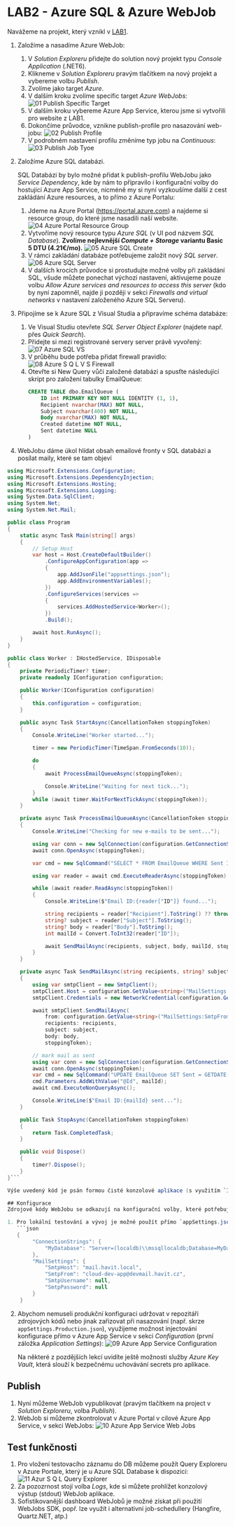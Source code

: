 ﻿# LAB2 - Azure SQL & Azure WebJob

Navážeme na projekt, který vznikl v [LAB1](../Lab1-AzureWebSiteDeployment/).

1. Založíme a nasadíme Azure WebJob:
   1. V *Solution Exploreru* přidejte do solution nový projekt typu *Console Application* (.NET6).
   1. Klikneme v *Solution Exploreru* pravým tlačítkem na nový projekt a vybereme volbu *Publish*.
   1. Zvolíme jako target *Azure*.
   4. V dalším kroku zvolíme specific target *Azure WebJobs*:
      ![01 Publish Specific Target](img/01-Publish-SpecificTarget.png)
   5. V dalším kroku vybereme Azure App Service, kterou jsme si vytvořili pro website z LAB1.
   6. Dokončíme průvodce, vznikne publish-profile pro nasazování web-jobu:
		![02 Publish Profile](img/02-Publish-Profile.png)
   7. V podrobném nastavení profilu změníme typ jobu na  *Continuous*:
		![03 Publish Job Tyoe](img/03-Publish-JobType.png)

1. Založíme Azure SQL databázi.

   SQL Databázi by bylo možné přidat k publish-profilu WebJobu jako *Service Dependency*, kde by nám to připravilo i konfigurační volby do hostující Azure App Service, nicméně my si nyní vyzkoušíme další z cest zakládání Azure resources, a to přímo z Azure Portalu:
   1. Jdeme na Azure Portal (https://portal.azure.com) a najdeme si resource group, do které jsme nasadili naší website.
		![04 Azure Portal Resource Group](img/04-AzurePortal-ResourceGroup.png)
	2. Vytvoříme nový resource typu *Azure SQL* (v UI pod názvem *SQL Database*). **Zvolíme nejlevnější *Compute + Storage* variantu Basic 5 DTU (4.21€/mo).** 
        ![05 Azure SQL Create](img/05-AzureSQL-Create.png)
    3. V rámci zakládání databáze potřebujeme založit nový *SQL server*.
		![06 Azure SQL Server](img/06-AzureSQL-Server.png)
	1. V dalších krocích průvodce si prostudujte možné volby při zakládání SQL, všude můžete ponechat výchozí nastavení, aktivujeme pouze volbu *Allow Azure services and resources to access this server* (kdo by nyní zapomněl, najde ji později v sekci *Firewalls and virtual networks* v nastavení založeného Azure SQL Serveru).


1. Připojíme se k Azure SQL z Visual Studia a připravíme schéma databáze:
	1. Ve Visual Studiu otevřete *SQL Server Object Explorer* (najdete např. přes *Quick Search*).
    2. Přidejte si mezi registrované servery server právě vyvořený:
       ![07 Azure SQL VS](img/07-AzureSQL-VS.png)
    3. V průběhu bude potřeba přidat firewall pravidlo:
       ![08 Azure S Q L V S Firewall](img/08-AzureSQL-VS-Firewall.png)
    4. Otevřte si New Query vůči založené databázi a spusťte následující skript pro založení tabulky EmailQueue:
		```sql
		CREATE TABLE dbo.EmailQueue (
			ID int PRIMARY KEY NOT NULL IDENTITY (1, 1),
			Recipient nvarchar(MAX) NOT NULL,
			Subject nvarchar(400) NOT NULL,
			Body nvarchar(MAX) NOT NULL,
			Created datetime NOT NULL,
			Sent datetime NULL
		)
		```

1. WebJobu dáme úkol hlídat obsah emailové fronty v SQL databázi a posílat maily, které se tam objeví

```csharp
using Microsoft.Extensions.Configuration;
using Microsoft.Extensions.DependencyInjection;
using Microsoft.Extensions.Hosting;
using Microsoft.Extensions.Logging;
using System.Data.SqlClient;
using System.Net;
using System.Net.Mail;

public class Program
{
	static async Task Main(string[] args)
	{
		// Setup Host
		var host = Host.CreateDefaultBuilder()
			.ConfigureAppConfiguration(app =>
			{
				app.AddJsonFile("appsettings.json");
				app.AddEnvironmentVariables();
			})
			.ConfigureServices(services =>
			{
				services.AddHostedService<Worker>();
			})
			.Build();

		await host.RunAsync();
	}
}

public class Worker : IHostedService, IDisposable
{
	private PeriodicTimer? timer;
	private readonly IConfiguration configuration;

	public Worker(IConfiguration configuration)
	{
		this.configuration = configuration;
	}

	public async Task StartAsync(CancellationToken stoppingToken)
	{
		Console.WriteLine("Worker started...");

		timer = new PeriodicTimer(TimeSpan.FromSeconds(10));

		do
		{
			await ProcessEmailQueueAsync(stoppingToken);

			Console.WriteLine("Waiting for next tick...");
		}
		while (await timer.WaitForNextTickAsync(stoppingToken));
	}

	private async Task ProcessEmailQueueAsync(CancellationToken stoppingToken)
	{
		Console.WriteLine("Checking for new e-mails to be sent...");

		using var conn = new SqlConnection(configuration.GetConnectionString("MyDatabase"));
		await conn.OpenAsync(stoppingToken);

		var cmd = new SqlCommand("SELECT * FROM EmailQueue WHERE Sent IS NULL", conn);

		using var reader = await cmd.ExecuteReaderAsync(stoppingToken);

		while (await reader.ReadAsync(stoppingToken))
		{
			Console.WriteLine($"Email ID:{reader["ID"]} found...");

			string recipients = reader["Recipient"].ToString() ?? throw new InvalidOperationException("Recipient not provided");
			string? subject = reader["Subject"].ToString();
			string? body = reader["Body"].ToString();
			int mailId = Convert.ToInt32(reader["ID"]);

			await SendMailAsync(recipients, subject, body, mailId, stoppingToken);
		}
	}

	private async Task SendMailAsync(string recipients, string? subject, string? body, int mailId, CancellationToken stoppingToken)
	{
		using var smtpClient = new SmtpClient();
		smtpClient.Host = configuration.GetValue<string>("MailSettings:SmtpHost");
		smtpClient.Credentials = new NetworkCredential(configuration.GetValue<string>("MailSettings:SmtpUsername"), configuration.GetValue<string>("MailSettings:SmtpPassword"));

		await smtpClient.SendMailAsync(
			from: configuration.GetValue<string>("MailSettings:SmtpFrom"),
			recipients: recipients,
			subject: subject,
			body: body,
			stoppingToken);

		// mark mail as sent
		using var conn = new SqlConnection(configuration.GetConnectionString("MyDatabase"));
		await conn.OpenAsync(stoppingToken);
		var cmd = new SqlCommand("UPDATE EmailQueue SET Sent = GETDATE()  WHERE Id = @ID", conn);
		cmd.Parameters.AddWithValue("@Id", mailId);
		await cmd.ExecuteNonQueryAsync();

		Console.WriteLine($"Email ID:{mailId} sent...");
	}

	public Task StopAsync(CancellationToken stoppingToken)
	{
		return Task.CompletedTask;
	}

	public void Dispose()
	{
		timer?.Dispose();
	}
}```

Výše uvedený kód je psán formou čisté konzolové aplikace (s využitím `IHost`). Prostuduj možnosti využití Azure WebJobs SDK: https://docs.microsoft.com/en-us/azure/app-service/webjobs-sdk-how-to

## Konfigurace
Zdrojové kódy WebJobu se odkazují na konfigurační volby, které potřebujeme aplikaci poskytnout.

1. Pro lokální testování a vývoj je možné použít přímo `appSettings.json` soubor v projektu. Příklad:
   ```json
   {
		"ConnectionStrings": {
			"MyDatabase": "Server=(localdb)\\mssqllocaldb;Database=MyDatabase;Trusted_Connection=True;"
		},
		"MailSettings": {
			"SmtpHost": "mail.havit.local",
			"SmtpFrom": "cloud-dev-app@devmail.havit.cz",
			"SmtpUsername": null,
			"SmtpPassword": null
		}
	}
   ```
2. Abychom nemuseli produkční konfiguraci udržovat v repozitáři zdrojových kódů nebo jinak zařizovat při nasazování (např. skrze `appSettings.Production.json`), využijeme možnost injectování konfigurace přímo v Azure App Service v sekci *Configuration* (první záložka *Application Settings*):
	![09 Azure App Service Configuration](img/09-AzureAppService-Configuration.png)

	Na některé z pozdějších lekcí uvidíte ještě možnosti služby *Azure Key Vault*, která slouží k bezpečnému uchovávání secrets pro aplikace.

## Publish
1. Nyní můžeme WebJob vypublikovat (pravým tlačítkem na project v *Solution Exploreru*, volba *Publish*).
2. WebJob si můžeme zkontrolovat v Azure Portal v cílové Azure App Service, v sekci WebJobs:
	![10 Azure App Service Web Jobs](img/10-AzureAppService-WebJobs.png)

## Test funkčnosti
1. Pro vložení testovacího záznamu do DB můžeme použít Query Exploreru v Azure Portale, který je u Azure SQL Database k dispozici:
	![11 Azur S Q L Query Explorer](img/11-AzureSQL-QueryExplorer.png)
2. Za pozozrnost stojí volba *Logs*, kde si můžete prohlížet konzolový výstup (stdout) WebJob aplikace.
3. Sofistikovanější dashboard WebJobů je možné získat při použití WebJobs SDK, popř. lze využít i alternativní job-schedullery (Hangfire, Quartz.NET, atp.)
